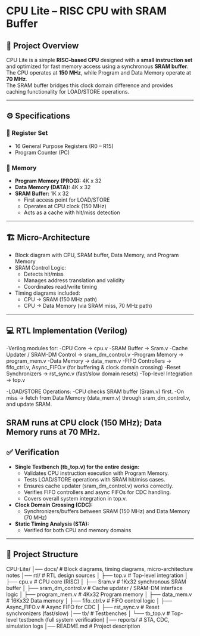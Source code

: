 # CPU Lite – RISC CPU with SRAM Buffer

## 📌 Project Overview
CPU Lite is a simple **RISC-based CPU** designed with a **small instruction set** and optimized for 
fast memory access using a synchronous **SRAM buffer**.  
The CPU operates at **150 MHz**, while Program and Data Memory operate at **70 MHz**.  
The SRAM buffer bridges this clock domain difference and provides caching functionality 
for LOAD/STORE operations.

---

## ⚙️ Specifications

### 🔹 Register Set
- 16 General Purpose Registers (R0 – R15)
- Program Counter (PC)

### 🔹 Memory
- **Program Memory (PROG):** 4K x 32
- **Data Memory (DATA):** 4K x 32
- **SRAM Buffer:** 1K x 32  
  - First access point for LOAD/STORE  
  - Operates at CPU clock (150 MHz)  
  - Acts as a cache with hit/miss detection  

---

## 🏗️ Micro-Architecture

- Block diagram with CPU, SRAM buffer, Data Memory, and Program Memory
- SRAM Control Logic:
  - Detects hit/miss
  - Manages address translation and validity
  - Coordinates read/write timing
- Timing diagrams included:
  - CPU → SRAM (150 MHz path)
  - CPU → Data Memory (via SRAM miss, 70 MHz path)

---

## 💻 RTL Implementation (Verilog)

-Verilog modules for:
  -CPU Core → cpu.v
  -SRAM Buffer → Sram.v
  -Cache Updater / SRAM-DM Control → sram_dm_control.v
  -Program Memory → program_mem.v
  -Data Memory → data_mem.v
  -FIFO Controllers → fifo_ctrl.v, Async_FIFO.v (for buffering & clock domain crossing)
  -Reset Synchronizers → rst_sync.v (fast/slow domain resets)
  -Top-level Integration → top.v
  
-LOAD/STORE Operations:
  -CPU checks SRAM buffer (Sram.v) first.
  -On miss → fetch from Data Memory (data_mem.v) through sram_dm_control.v, and update SRAM.

SRAM runs at CPU clock (150 MHz); Data Memory runs at 70 MHz.
---

## ✅ Verification

- **Single Testbench (tb_top.v) for the entire design:**
   - Validates CPU instruction execution with Program Memory.
   - Tests LOAD/STORE operations with SRAM hit/miss cases.
   - Ensures cache updater (sram_dm_control.v) works correctly.
   - Verifies FIFO controllers and async FIFOs for CDC handling.
   - Covers overall system integration in top.v.
- **Clock Domain Crossing (CDC):**
  - Synchronizers/buffers between SRAM (150 MHz) and Data Memory (70 MHz)
- **Static Timing Analysis (STA):**
  - Verified for both CPU and memory domains

---

## 📂 Project Structure
CPU-Lite/
│── docs/ # Block diagrams, timing diagrams, micro-architecture notes
│── rtl/ # RTL design sources
│ ├── top.v # Top-level integration
│ ├── cpu.v # CPU core (RISC)
│ ├── Sram.v # 1Kx32 synchronous SRAM buffer
│ ├── sram_dm_control.v # Cache updater / SRAM-DM interface logic
│ ├── program_mem.v # 4Kx32 Program memory
│ ├── data_mem.v # 16Kx32 Data memory
│ ├── fifo_ctrl.v # FIFO control logic
│ ├── Async_FIFO.v # Async FIFO for CDC
│ ├── rst_sync.v # Reset synchronizers (fast/slow)
│── tb/ # Testbenches
│ └── tb_top.v # Top-level testbench (full system verification)
│── reports/ # STA, CDC, simulation logs
│── README.md # Project description
